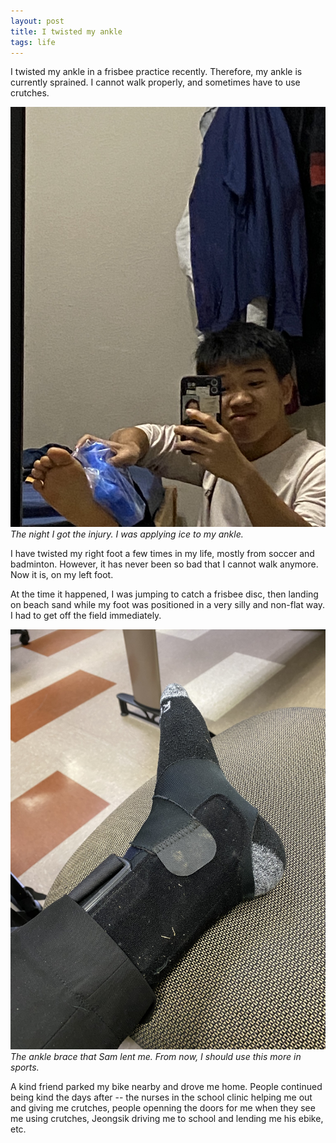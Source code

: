 ```yaml
---
layout: post
title: I twisted my ankle
tags: life
---
```


I twisted my ankle in a frisbee practice recently. Therefore, my ankle is currently sprained. I cannot walk properly, and sometimes have to use crutches.

![](/assets/ankle-ice.jpeg)
*The night I got the injury. I was applying ice to my ankle.*

I have twisted my right foot a few times in my life, mostly from soccer and badminton. However, it has never been so bad that I cannot walk anymore. Now it is, on my left foot.

At the time it happened, I was jumping to catch a frisbee disc, then landing on beach sand while my foot was positioned in a very silly and non-flat way. I had to get off the field immediately. 

![](/assets/ankle-brace.jpeg)
*The ankle brace that Sam lent me. From now, I should use this more in sports.*

A kind friend parked my bike nearby and drove me home. People continued being kind the days after -- the nurses in the school clinic helping me out and giving me crutches, people openning the doors for me when they see me using crutches, Jeongsik driving me to school and lending me his ebike, etc.
